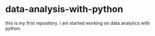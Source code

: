 # data-analysis-with-python
this is my first repository. i am started working on data analytics with python.
